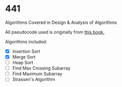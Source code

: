 # 441
Algorithms Covered in Design &amp; Analysis of Algorithms

All pseudocode used is originally from <a href="https://mitpress.mit.edu/books/introduction-algorithms">this book.</a>

Algorithms included:

- [x] Insertion Sort
- [x] Merge Sort
- [ ] Heap Sort
- [ ] Find Max Crossing Subarray
- [ ] Find Maximum Subarray
- [ ] Strassen's Algorithm
